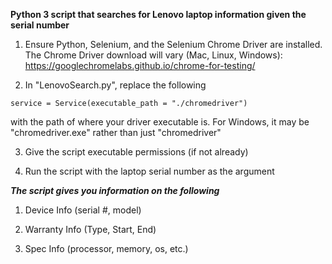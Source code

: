 **Python 3 script that searches for Lenovo laptop information given the serial number**

1) Ensure Python, Selenium, and the Selenium Chrome Driver are installed. The Chrome Driver download will vary (Mac, Linux, Windows): https://googlechromelabs.github.io/chrome-for-testing/

2) In "LenovoSearch.py", replace the following 
```
service = Service(executable_path = "./chromedriver") 
```
with the path of where your driver executable is. For Windows, it may be "chromedriver.exe" rather than just "chromedriver"

3) Give the script executable permissions (if not already)

4) Run the script with the laptop serial number as the argument

***The script gives you information on the following***

1) Device Info (serial #, model)
   
2) Warranty Info (Type, Start, End)
   
3) Spec Info (processor, memory, os, etc.)
   
